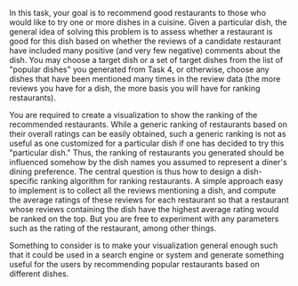 In this task, your goal is to recommend good restaurants to those who would like to try one or more dishes in a cuisine. Given a particular dish, the general idea of solving this problem is to assess whether a restaurant is good for this dish based on whether the reviews of a candidate restaurant have included many positive (and very few negative) comments about the dish. You may choose a target dish or a set of target dishes from the list of "popular dishes" you generated from Task 4, or otherwise, choose any dishes that have been mentioned many times in the review data (the more reviews you have for a dish, the more basis you will have for ranking restaurants).

You are required to create a visualization to show the ranking of the recommended restaurants. While a generic ranking of restaurants based on their overall ratings can be easily obtained, such a generic ranking is not as useful as one customized for a particular dish if one has decided to try this "particular dish." Thus, the ranking of restaurants you generated should be influenced somehow by the dish names you assumed to represent a diner's dining preference. The central question is thus how to design a dish-specific ranking algorithm for ranking restaurants. A simple approach easy to implement is to collect all the reviews mentioning a dish, and compute the average ratings of these reviews for each restaurant so that a restaurant whose reviews containing the dish have the highest average rating would be ranked on the top. But you are free to experiment with any parameters such as the rating of the restaurant, among other things.

Something to consider is to make your visualization general enough such that it could be used in a search engine or system and generate something useful for the users by recommending popular restaurants based on different dishes.

